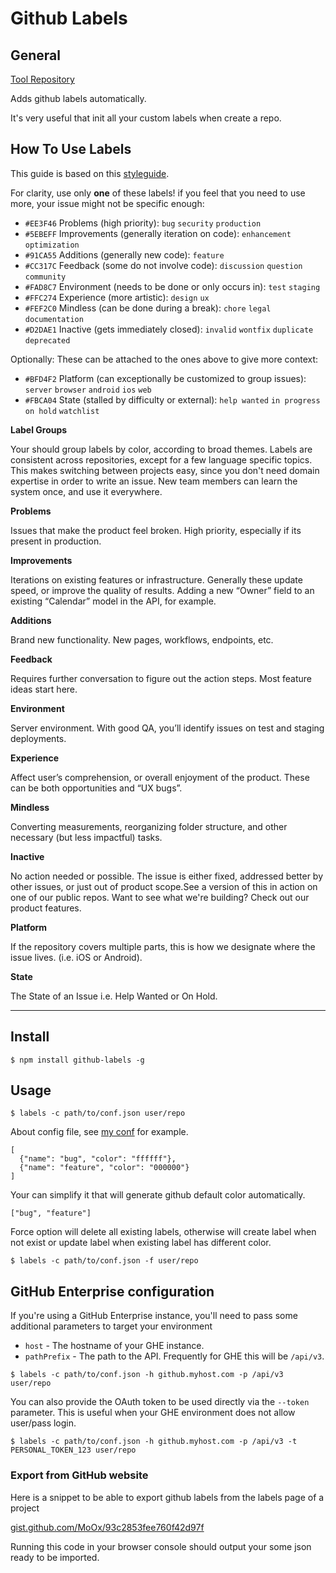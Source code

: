# Github Labels

## General

[Tool Repository](https://github.com/popomore/github-labels#readme)

Adds github labels automatically.

It's very useful that init all your custom labels when create a repo.

## How To Use Labels

This guide is based on this [styleguide](https://robinpowered.com/blog/best-practice-system-for-organizing-and-tagging-github-issues).

For clarity, use only **one** of these labels! if you feel that you need to use more, your issue might not be specific enough:

* `#EE3F46` Problems (high priority): `bug` `security` `production`
* `#5EBEFF` Improvements (generally iteration on code): `enhancement` `optimization`
* `#91CA55` Additions (generally new code): `feature`
* `#CC317C` Feedback (some do not involve code): `discussion` `question` `community`
* `#FAD8C7` Environment (needs to be done or only occurs in): `test` `staging`
* `#FFC274` Experience (more artistic): `design` `ux`
* `#FEF2C0` Mindless (can be done during a break): `chore` `legal` `documentation`
* `#D2DAE1` Inactive (gets immediately closed): `invalid` `wontfix` `duplicate` `deprecated`

Optionally: These can be attached to the ones above to give more context:

* `#BFD4F2` Platform (can exceptionally be customized to group issues): `server` `browser` `android` `ios` `web` 
* `#FBCA04` State (stalled by difficulty or external): `help wanted` `in progress` `on hold` `watchlist`

**Label Groups**

Your should group labels by color, according to broad themes. Labels are consistent across repositories, except for a few language specific topics. This makes switching between projects easy, since you don't need domain expertise in order to write an issue. New team members can learn the system once, and use it everywhere.

**Problems**

Issues that make the product feel broken. High priority, especially if its present in production.

**Improvements**

Iterations on existing features or infrastructure. Generally these update speed, or improve the quality of results. Adding a new “Owner” field to an existing “Calendar” model in the API, for example.

**Additions**

Brand new functionality. New pages, workflows, endpoints, etc.

**Feedback**

Requires further conversation to figure out the action steps. Most feature ideas start here.

**Environment**

Server environment. With good QA, you’ll identify issues on test and staging deployments.

**Experience**

Affect user’s comprehension, or overall enjoyment of the product. These can be both opportunities and “UX bugs”.

**Mindless**

Converting measurements, reorganizing folder structure, and other necessary (but less impactful) tasks.

**Inactive**

No action needed or possible. The issue is either fixed, addressed better by other issues, or just out of product scope.See a version of this in action on one of our public repos. Want to see what we're building? Check out our product features.

**Platform**

If the repository covers multiple parts, this is how we designate where the issue lives. (i.e. iOS or Android).

**State**

The State of an Issue i.e. Help Wanted or On Hold.

---

## Install

```
$ npm install github-labels -g
```

## Usage

```
$ labels -c path/to/conf.json user/repo
```

About config file, see [my conf](https://gist.github.com/popomore/8ef8ad0573c97081da22dca1cc84173e) for example.

```
[
  {"name": "bug", "color": "ffffff"},
  {"name": "feature", "color": "000000"}
]
```

Your can simplify it that will generate github default color automatically.

```
["bug", "feature"]
```

Force option will delete all existing labels, otherwise will create label when not exist or update label when existing label has different color.

```
$ labels -c path/to/conf.json -f user/repo
```

## GitHub Enterprise configuration

If you're using a GitHub Enterprise instance, you'll need to pass some additional parameters to target your environment
* `host` - The hostname of your GHE instance.
* `pathPrefix` - The path to the API. Frequently for GHE this will be `/api/v3`.

```
$ labels -c path/to/conf.json -h github.myhost.com -p /api/v3 user/repo
```

You can also provide the OAuth token to be used directly via the `--token` parameter. 
This is useful when your GHE environment does not allow user/pass login.

```
$ labels -c path/to/conf.json -h github.myhost.com -p /api/v3 -t PERSONAL_TOKEN_123 user/repo
```

### Export from GitHub website

Here is a snippet to be able to export github labels from the labels page of a project

[gist.github.com/MoOx/93c2853fee760f42d97f](https://gist.github.com/MoOx/93c2853fee760f42d97f)

Running this code in your browser console should output your some json ready to be imported.
